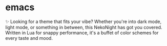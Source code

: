 # emacs
✨ Looking for a theme that fits your vibe? Whether you're into dark mode, light mode, or something in between, this NekoNight has got you covered. Written in Lua for snappy performance, it's a buffet of color schemes for every taste and mood. 
